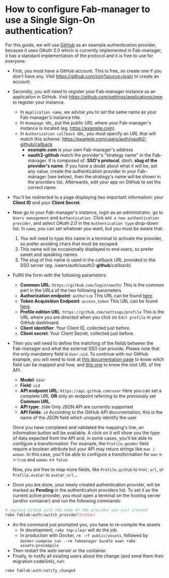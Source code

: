 # How to configure Fab-manager to use a Single Sign-On authentication?

For this guide, we will use [GitHub](https://developer.github.com/v3/oauth/) as an example authentication provider, because it uses OAuth 2.0 which is currently implemented in Fab-manager, it has a standard implementation of the protocol and it is free to use for everyone.

- First, you must have a GitHub account. This is free, so create one if you don't have any.
  Visit https://github.com/join?source=login to create an account.

- Secondly, you will need to register your Fab-manager instance as an application in GitHub.
  Visit https://github.com/settings/applications/new to register your instance.
  - In `Application name`, we advise you to set the same name as your Fab-manager's instance title.
  - In `Homepage URL`, put the public URL where your Fab-manager's instance is located (eg. https://example.com).
  - In `Authorization callback URL`, you must specify an URL that will match this scheme: https://example.com/users/auth/oauth2-github/callback
    - **example.com** is your own Fab-manager's address
    - **oauth2-github** match the provider's "strategy name" in the Fab-manager.
      It is composed of: **SSO's protocol**, _dash_, **slug of the provider's name**.
      If you have a doubt about what it will be, set any value, create the authentication provider in your Fab-manager (see below), then the strategy's name will be shown in the providers list. 
      Afterwards, edit your app on GitHub to set the correct name. 

- You'll be redirected to a page displaying two important information: your **Client ID** and your **Client Secret**.

- Now go to your Fab-manager's instance, login as an administrator, go to `Users management` and `Authentication`.
  Click `Add a new authentication provider`, and select _OAuth 2.0_ in the `Authentication type` drop-down list.
  In `name`, you can set whatever you want, but you must be aware that:
  1. You will need to type this name in a terminal to activate the provider, so prefer avoiding chars that must be escaped.
  2. This name will be occasionally displayed to end users, so prefer sweet and speaking names.
  3. The slug of this name is used in the callback URL provided to the SSO server (eg. /users/auth/oauth2-**github**/callback)

- Fulfill the form with the following parameters:
  - **Common URL**: `https://github.com/login/oauth/` This is the common part in the URLs of the two following parameters.
  - **Authorization endpoint**: `authorize` This URL can be found [here](https://developer.github.com/v3/oauth/).
  - **Token Acquisition Endpoint**: `access_token` This URL can be found [here](https://developer.github.com/v3/oauth/).
  - **Profile edition URL**: `https://github.com/settings/profile` This is the URL where you are directed when you click on `Edit profile` in your GitHub dashboard.
  - **Client identifier**: Your Client ID, collected just before.
  - **Client secret**: Your Client Secret, collected just before.

- Then you will need to define the matching of the fields between the Fab-manager and what the external SSO can provide.
  Please note that the only mandatory field is `User.uid`.
  To continue with our GitHub example, you will need to look at [this documentation page](https://developer.github.com/v3/users/#get-the-authenticated-user) to know witch field can be mapped and how, and [this one](https://developer.github.com/v3/) to know the root URL of the API.
  - **Model**: `User`
  - **Field**: `uid`
  - **API endpoint URL**: `https://api.github.com/user` Here you can set a complete URL **OR** only an endpoint referring to the previously set **Common URL**.
  - **API type**: `JSON` Only JSON API are currently supported
  - **API fields**: `id` According to the GitHub API documentation, this is the name of the JSON field which uniquely identify the user.

  Once you have completed and validated the mapping's line, an information button will be available.
  A click on it will show you the type of data expected from the API and, in some cases, you'll be able to configure a transformation.
  For example, the `Profile.gender` field require a boolean attribute but your API may return strings like `man / woman`.
  In this case, you'll be able to configure a transformation for `man` <-> `true` and `woman` <-> `false`.

  Now, you are free to map more fields, like `Profile.github` to `html_url`, or `Profile.avatar` to `avatar_url`...

- Once you are done, your newly created authentication provider, will be marked as **Pending** in the authentication providers list.
  To set it as the current active provider, you must open a terminal on the hosting server (and/or container) and run the following commands:

```bash
# replace GitHub with the name of the provider you just created
rake fablab:auth:switch_provider[GitHub]
```

- As the command just prompted you, you have to re-compile the assets
  - In development, `rake tmp:clear` will do the job.
  - In production with Docker, `rm -rf public/assets`, followed by `docker-compose run --rm fabmanager bundle exec rake assets:precompile`
- Then restart the web-server or the container.
- Finally, to notify all existing users about the change (and send them their migration code/link), run:
```bash
rake fablab:auth:notify_changed
```
